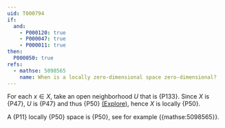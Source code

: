```yaml
---
uid: T000794
if:
  and:
    - P000120: true
    - P000047: true
    - P000011: true
then:
  P000050: true
refs:
  - mathse: 5098565
    name: When is a locally zero-dimensional space zero-dimensional?
---
```


For each $x \in X$, take an open neighborhood $U$ that is {P133}. Since $X$ is {P47}, $U$ is {P47} and thus {P50} [(Explore)](https://topology.pi-base.org/spaces?q=LOTS+%2B+Totally+disconnected+%2B+%7EZero+dimensional), hence $X$ is locally {P50}.

A {P11} locally {P50} space is {P50}, see for example {{mathse:5098565}}.
